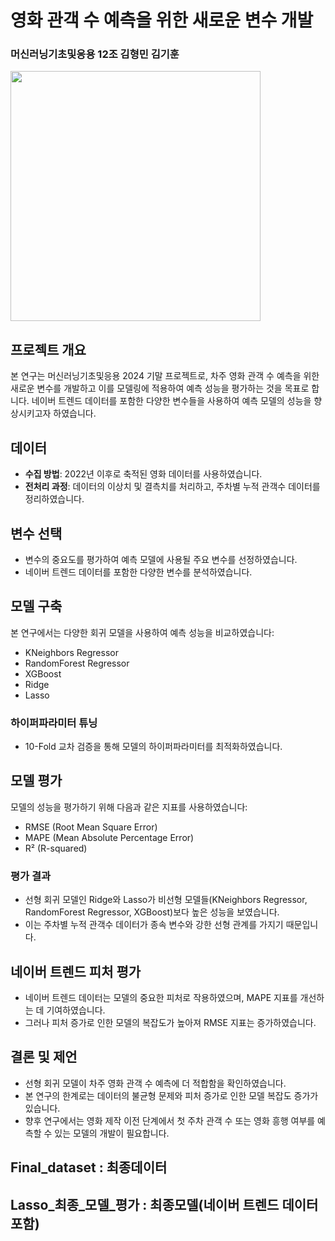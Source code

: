 # 영화 관객 수 예측을 위한 새로운 변수 개발

### 머신러닝기초및응용 12조 김형민 김기훈 
<img src="https://tethys.pnnl.gov/sites/default/files/styles/captioned_400xauto/public/taxonomy-images/kyung-hee-logo.jpg?itok=P8rfxjvz" style="width:400px">


## 프로젝트 개요
본 연구는 머신러닝기초및응용 2024 기말 프로젝트로, 차주 영화 관객 수 예측을 위한 새로운 변수를 개발하고 이를 모델링에 적용하여 예측 성능을 평가하는 것을 목표로 합니다. 네이버 트렌드 데이터를 포함한 다양한 변수들을 사용하여 예측 모델의 성능을 향상시키고자 하였습니다.

## 데이터
- **수집 방법**: 2022년 이후로 축적된 영화 데이터를 사용하였습니다.
- **전처리 과정**: 데이터의 이상치 및 결측치를 처리하고, 주차별 누적 관객수 데이터를 정리하였습니다.

## 변수 선택
- 변수의 중요도를 평가하여 예측 모델에 사용될 주요 변수를 선정하였습니다.
- 네이버 트렌드 데이터를 포함한 다양한 변수를 분석하였습니다.

## 모델 구축
본 연구에서는 다양한 회귀 모델을 사용하여 예측 성능을 비교하였습니다:
- KNeighbors Regressor
- RandomForest Regressor
- XGBoost
- Ridge
- Lasso

### 하이퍼파라미터 튜닝
- 10-Fold 교차 검증을 통해 모델의 하이퍼파라미터를 최적화하였습니다.

## 모델 평가
모델의 성능을 평가하기 위해 다음과 같은 지표를 사용하였습니다:
- RMSE (Root Mean Square Error)
- MAPE (Mean Absolute Percentage Error)
- R² (R-squared)

### 평가 결과
- 선형 회귀 모델인 Ridge와 Lasso가 비선형 모델들(KNeighbors Regressor, RandomForest Regressor, XGBoost)보다 높은 성능을 보였습니다.
- 이는 주차별 누적 관객수 데이터가 종속 변수와 강한 선형 관계를 가지기 때문입니다.

## 네이버 트렌드 피처 평가
- 네이버 트렌드 데이터는 모델의 중요한 피처로 작용하였으며, MAPE 지표를 개선하는 데 기여하였습니다.
- 그러나 피처 증가로 인한 모델의 복잡도가 높아져 RMSE 지표는 증가하였습니다.

## 결론 및 제언
- 선형 회귀 모델이 차주 영화 관객 수 예측에 더 적합함을 확인하였습니다.
- 본 연구의 한계로는 데이터의 불균형 문제와 피처 증가로 인한 모델 복잡도 증가가 있습니다.
- 향후 연구에서는 영화 제작 이전 단계에서 첫 주차 관객 수 또는 영화 흥행 여부를 예측할 수 있는 모델의 개발이 필요합니다.


## Final_dataset : 최종데이터
## Lasso_최종_모델_평가 : 최종모델(네이버 트렌드 데이터 포함)

